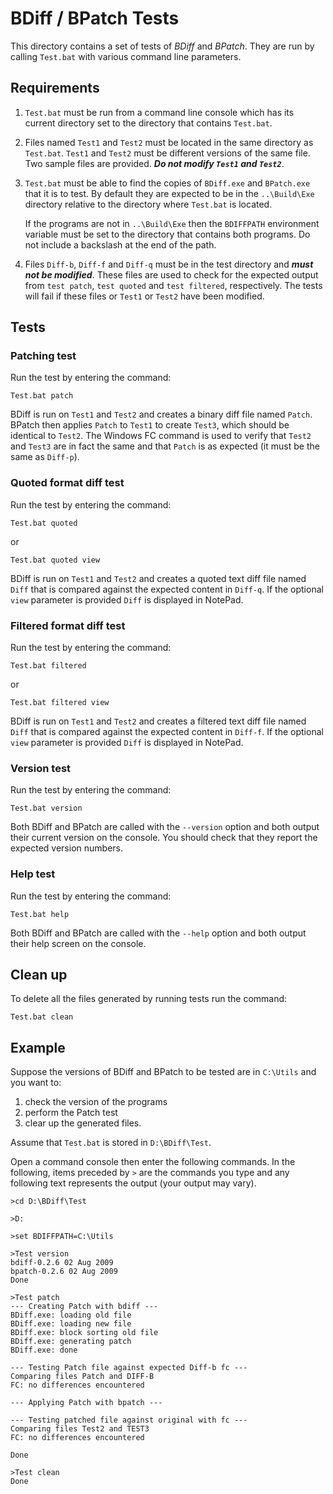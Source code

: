 # BDiff / BPatch Tests

This directory contains a set of tests of _BDiff_ and _BPatch_. They are run by calling `Test.bat` with various command line parameters.

## Requirements

1. `Test.bat` must be run from a command line console which has its current directory set to the directory that contains `Test.bat`.

2. Files named `Test1` and `Test2` must be located in the same directory as `Test.bat`. `Test1` and `Test2` must be different versions of the same file. Two sample files are provided. ***Do not modify `Test1` and `Test2`***.

3. `Test.bat` must be able to find the copies of `BDiff.exe` and `BPatch.exe` that it is to test. By default they are expected to be in the `..\Build\Exe` directory relative to the directory where `Test.bat` is located.

    If the programs are not in `..\Build\Exe` then the `BDIFFPATH` environment variable must be set to the directory that contains both programs. Do not include a backslash at the end of the path.

4. Files `Diff-b`, `Diff-f` and `Diff-q` must be in the test directory and ***must not be modified***. These files are used to check for the expected output from `test patch`, `test quoted` and `test filtered`, respectively. The tests will fail if these files or `Test1` or `Test2` have been modified.

## Tests

### Patching test

Run the test by entering the command: 

    Test.bat patch
    
BDiff is run on `Test1` and `Test2` and creates a binary diff file named `Patch`. BPatch then applies `Patch` to `Test1` to create `Test3`, which should be identical to `Test2`. The Windows FC command is used to verify that `Test2` and `Test3` are in fact the same and that `Patch` is as expected (it must be the same as `Diff-p`).

### Quoted format diff test

Run the test by entering the command: 

    Test.bat quoted

or

    Test.bat quoted view
    
BDiff is run on `Test1` and `Test2` and creates a quoted text diff file named `Diff` that is compared against the expected content in `Diff-q`. If the optional `view` parameter is provided `Diff` is displayed in NotePad.

### Filtered format diff test

Run the test by entering the command: 

    Test.bat filtered
    
or

    Test.bat filtered view

BDiff is run on `Test1` and `Test2` and creates a filtered text diff file named `Diff` that is compared against the expected content in `Diff-f`. If the optional `view` parameter is provided `Diff` is displayed in NotePad.

### Version test

Run the test by entering the command: 

    Test.bat version
    
Both BDiff and BPatch are called with the `--version` option and both output their current version on the console. You should check that they report the expected version numbers.

### Help test

Run the test by entering the command: 

    Test.bat help

Both BDiff and BPatch are called with the `--help` option and both output their help screen on the console.

## Clean up

To delete all the files generated by running tests run the command:

    Test.bat clean

## Example

Suppose the versions of BDiff and BPatch to be tested are in `C:\Utils` and you want to:

1. check the version of the programs
2. perform the Patch test
3. clear up the generated files.

Assume that `Test.bat` is stored in `D:\BDiff\Test`.

Open a command console then enter the following commands. In the following, items preceded by `>` are the commands you type and any following text represents the output (your output may vary).

    >cd D:\BDiff\Test
    
    >D:
    
    >set BDIFFPATH=C:\Utils
   
    >Test version
    bdiff-0.2.6 02 Aug 2009
    bpatch-0.2.6 02 Aug 2009
    Done
    
    >Test patch
    --- Creating Patch with bdiff ---
    BDiff.exe: loading old file
    BDiff.exe: loading new file
    BDiff.exe: block sorting old file
    BDiff.exe: generating patch
    BDiff.exe: done

    --- Testing Patch file against expected Diff-b fc ---
    Comparing files Patch and DIFF-B
    FC: no differences encountered

    --- Applying Patch with bpatch ---

    --- Testing patched file against original with fc ---
    Comparing files Test2 and TEST3
    FC: no differences encountered

    Done

    >Test clean
    Done
